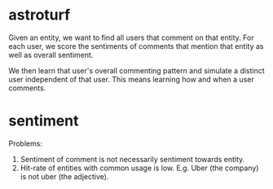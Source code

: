 # astroturf

Given an entity, we want to find all users that comment on that entity.
For each user, we score the sentiments of comments that mention that entity as well as overall sentiment.

We then learn that user's overall commenting pattern and simulate a distinct user independent of that user.
This means learning how and when a user comments.

# sentiment

Problems:
1. Sentiment of comment is not necessarily sentiment towards entity.
2. Hit-rate of entities with common usage is low. E.g. Uber (the company) is not uber (the adjective).

